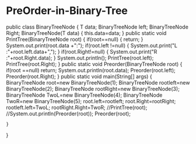 # PreOrder-in-Binary-Tree

public class BinaryTreeNode<T> 
{
    T data;
    BinaryTreeNode<T> left;
    BinaryTreeNode<T> Right;
    BinaryTreeNode(T data)
    {
        this.data=data;
    }
    public static void PrintTree(BinaryTreeNode<Integer> root)
    {
        if(root==null)
        {
            return;
        }
        System.out.print(root.data +":");
        if(root.left !=null)
        {
            System.out.print("L :"+root.left.data+",");
        }
        if(root.Right!=null)
        {
            System.out.print("R :"+root.Right.data);
        }
        System.out.println();
        PrintTree(root.left);
        PrintTree(root.Right);
    }
    public static void Preorder(BinaryTreeNode<Integer> root)
    {
        if(root ==null)
        return;
        System.out.println(root.data);
        Preorder(root.left);
        Preorder(root.Right);
    }
    public static void main(String[] args)
    {
BinaryTreeNode<Integer> root=new BinaryTreeNode<Integer>(1);
BinaryTreeNode<Integer> rootleft=new BinaryTreeNode<Integer>(2);
BinaryTreeNode<Integer> rootRight=new BinaryTreeNode<Integer>(3);
BinaryTreeNode<Integer> TwoL=new BinaryTreeNode<Integer>(4);
BinaryTreeNode<Integer> TwoR=new BinaryTreeNode<Integer>(5);
root.left=rootleft;
root.Right=rootRight;
rootleft.left=TwoL;
rootRight.Right=TwoR;
//PrintTree(root);
//System.out.println(Preorder(root));
Preorder(root);

    }
    
}
